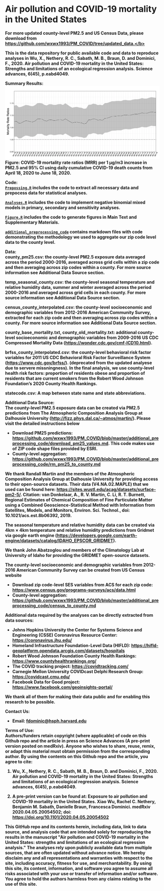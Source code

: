 # Air pollution and COVID-19 mortality in the United States

<b>For more updated county-level PM2.5 and US Census Data, please download from https://github.com/wxwx1993/PM_COVID/tree/updated_data.</b><br>

This is the data repository for public available code and data to reproduce analyses in Wu, X., Nethery, R. C., Sabath, M. B., Braun, D. and Dominici, F., 2020. Air pollution and COVID-19 mortality in the United States: Strengths and limitations of an ecological regression analysis. Science advances, 6(45), p.eabd4049. 

<b>Summary Results: </b><br>
![](./Data/RR_time.png)
Figure: COVID-19 mortality rate ratios (MRR) per 1 μg/m3 increase in PM2.5 and 95% CI using daily cumulative COVID-19 death counts from April 18, 2020 to June 18, 2020.

<b>Code: </b><br>
[`Prepossing.R`](https://github.com/wxwx1993/PM_COVID/blob/master/Preprocessing.R) includes the code to extract all necessary data and prepocess data for statistical analyses.

[`Analyses.R`](https://github.com/wxwx1993/PM_COVID/blob/master/Analyses.R) includes the code to implement negative binomial mixed models in primary, secondary and sensitivity analyses.

[`Figure.R`](https://github.com/wxwx1993/PM_COVID/blob/master/Figure.R) includes the code to generate figures in Main Text and Supplementary Materials.

[`additional_preprocessing_code`](https://github.com/wxwx1993/PM_COVID/tree/master/additional_preprocessing_code) contains markdown files with code demonstrating the methodology we used to aggregate our zip code level data to the county level.


<b>Data: </b><br>
county_pm25.csv: the county-level PM2.5 exposure data averaged across the period 2000-2016, averaged across grid cells within a zip code and then averaging across zip codes within a county. For more source information see Additional Data Source section.

temp_seasonal_county.csv: the county-level seasonal temperature and relative humidity data, summer and winter averaged across the period 2000-2016 and averaged across grid cells in each county. For more source information see Additional Data Source section.

census_county_interpolated.csv: the county-level socioeconomic and demographic variables from 2012-2016 American Community Survey, extracted for each zip code and then averaging across zip codes within a county. For more source information see Additional Data Source section.

county_base_mortality.txt, county_old_mortality.txt: additional county-level socioeconomic and demographic variables from 2009-2016 
US CDC Compressed Mortality Data (https://wonder.cdc.gov/cmf-ICD10.html).

brfss_county_interpolated.csv: the county-level behavioral risk factor variables for 2011 US CDC Behavioral Risk Factor Surveillance System (https://www.cdc.gov/brfss/). (deprecated from the updated analyese due to servere missningness). In the final analysis, we use county-level health risk factors: proportion of residents obese and proportion of residents that are current smokers from the Robert Wood Johnson Foundation’s 2020 County Health Rankings.

statecode.csv: A map between state name and state abbreviations.

<b>Additional Data Source: </b><br>
The county-level PM2.5 exposure data can be created via PM2.5 predictions from The Atmospheric Composition Analysis Group at Dalhousie University (http://fizz.phys.dal.ca/~atmos/martin/). Please visit the detailed instructions below

- Download PM25 predictions: https://github.com/wxwx1993/PM_COVID/blob/master/additional_preprocessing_code/download_pm25_values.md. This code makes use of ZIP code shape files provided by ESRI.
- County-level aggregation: https://github.com/wxwx1993/PM_COVID/blob/master/additional_preprocessing_code/rm_pm25_to_county.md

We thank Randall Martin and the members of the Atmospheric Composition Analysis Group at Dalhousie University for providing access to their open-source datasets. Their data (V4.NA.02.MAPLE) that we used can be found here: https://sites.wustl.edu/acag/datasets/surface-pm2-5/. Citation: van Donkelaar, A., R. V. Martin, C. Li, R. T. Burnett, Regional Estimates of Chemical Composition of Fine Particulate Matter using a Combined Geoscience-Statistical Method with Information from Satellites, Models, and Monitors, Environ. Sci. Technol., doi: 10.1021/acs.est.8b06392, 2019. 

The seasonal temperature and relative humidity data can be created via 4km × 4km temperature and relative humidity predictions from Gridmet via google earth engine (https://developers.google.com/earth-engine/datasets/catalog/IDAHO_EPSCOR_GRIDMET).

We thank John Abatzoglou and members of the Climatology Lab at University of Idaho for providing the GRIDMET open-source datasets. 

The county-level socioeconomic and demographic variables from 2012-2016 American Community Survey can be created from US Census website

- Download zip code-level SES variables from ACS for each zip code: https://www.census.gov/programs-surveys/acs/data.html
- County-level aggregation: https://github.com/wxwx1993/PM_COVID/blob/master/additional_preprocessing_code/census_to_county.md

Additional data required by the analyses can be directly extracted from data sources:

* Johns Hopkins University the Center for Systems Science and Engineering (CSSE) Coronavirus Resource Center: https://coronavirus.jhu.edu/ <br>
* Homeland Infrastructure Foundation-Level Data (HIFLD): https://hifld-geoplatform.opendata.arcgis.com/datasets/hospitals <br>
* Robert Wood Johnson Foundation County Health Rankings: https://www.countyhealthrankings.org/ <br>
* The COVID tracking project: https://covidtracking.com/ <br>
* Carnegie Mellon University COVIDcast Delphi Research Group: https://covidcast.cmu.edu/ <br>
* Facebook Data for Good project: https://www.facebook.com/geoinsights-portal/ <br>


We thank all of them for making their data public and for enabling this research to be possible.


<b>Contact Us: </b><br>
* Email: fdominic@hsph.harvard.edu

<b>Terms of Use:</b><br>
Authors/funders retain copyright (where applicable) of code on this Github repo and the article in press on Science Advances (A pre-print version posted on medRxiv). Anyone who wishes to share, reuse, remix, or adapt this material must obtain permission from the corresponding author. By using the contents on this Github repo and the article, you agree to cite:

1. Wu, X., Nethery, R. C., Sabath, M. B., Braun, D. and Dominici, F., 2020. Air pollution and COVID-19 mortality in the United States: Strengths and limitations of an ecological regression analysis. Science advances, 6(45), p.eabd4049.

2. A pre-print version can be found at: Exposure to air pollution and COVID-19 mortality in the United States. Xiao Wu, Rachel C. Nethery, Benjamin M. Sabath, Danielle Braun, Francesca Dominici. medRxiv 2020.04.05.20054502; doi: https://doi.org/10.1101/2020.04.05.20054502

This GitHub repo and its contents herein, including data, link to data source, and analysis code that are intended solely for reproducing the results in the manuscript "Air pollution and COVID-19 mortality in the United States: strengths and limitations of an ecological regression analysis." The analyses rely upon publicly available data from multiple sources, that are often updated without advance notice. We hereby disclaim any and all representations and warranties with respect to the site, including accuracy, fitness for use, and merchantability. By using this site, its content, information, and software you agree to assume all risks associated with your use or transfer of information and/or software. You agree to hold the authors harmless from any claims relating to the use of this site.
